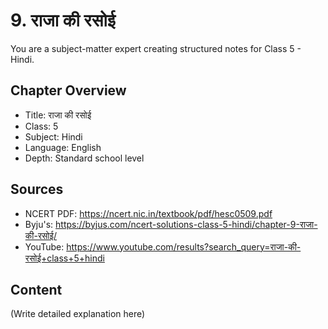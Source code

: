 # 9. राजा की रसोई

You are a subject-matter expert creating structured notes for Class 5 - Hindi.

## Chapter Overview
- Title: राजा की रसोई
- Class: 5
- Subject: Hindi
- Language: English
- Depth: Standard school level

## Sources
- NCERT PDF: https://ncert.nic.in/textbook/pdf/hesc0509.pdf
- Byju's: https://byjus.com/ncert-solutions-class-5-hindi/chapter-9-राजा-की-रसोई/
- YouTube: https://www.youtube.com/results?search_query=राजा-की-रसोई+class+5+hindi

## Content
(Write detailed explanation here)
